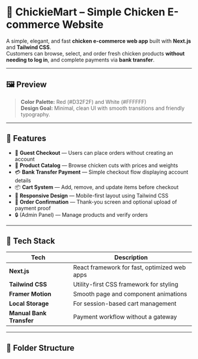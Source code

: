 # 🐔 ChickieMart – Simple Chicken E-commerce Website

A simple, elegant, and fast **chicken e-commerce web app** built with **Next.js** and **Tailwind CSS**.  
Customers can browse, select, and order fresh chicken products **without needing to log in**, and complete payments via **bank transfer**.

---

## 🖼️ Preview

> **Color Palette:** Red (#D32F2F) and White (#FFFFFF)  
> **Design Goal:** Minimal, clean UI with smooth transitions and friendly typography.

---

## 🚀 Features

- 🛒 **Guest Checkout** — Users can place orders without creating an account  
- 🍗 **Product Catalog** — Browse chicken cuts with prices and weights  
- 💳 **Bank Transfer Payment** — Simple checkout flow displaying account details  
- 📦 **Cart System** — Add, remove, and update items before checkout  
- 📱 **Responsive Design** — Mobile-first layout using Tailwind CSS  
- 🧾 **Order Confirmation** — Thank-you screen and optional upload of payment proof  
- 🔒 (Admin Panel) — Manage products and verify orders

---

## 🧱 Tech Stack

| Tech | Description |
|------|--------------|
| **Next.js** | React framework for fast, optimized web apps |
| **Tailwind CSS** | Utility-first CSS framework for styling |
| **Framer Motion** | Smooth page and component animations |
| **Local Storage** | For session-based cart management |
| **Manual Bank Transfer** | Payment workflow without a gateway |

---

## 🧩 Folder Structure

